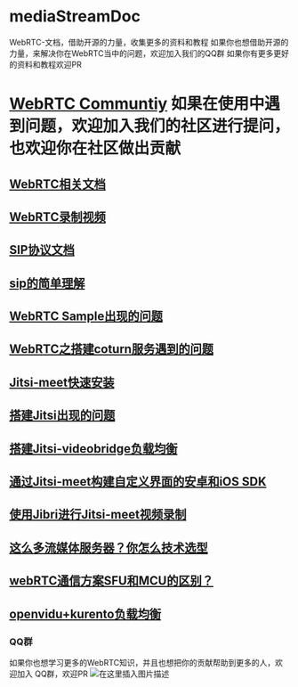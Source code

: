 # mediaStreamDoc
WebRTC-文档，借助开源的力量，收集更多的资料和教程
如果你也想借助开源的力量，来解决你在WebRTC当中的问题，欢迎加入我们的QQ群
如果你有更多更好的资料和教程欢迎PR

# [WebRTC Communtiy](https://webrtcsample.ink/) 如果在使用中遇到问题，欢迎加入我们的社区进行提问，也欢迎你在社区做出贡献

## [WebRTC相关文档](./webrtc/)

## [WebRTC录制视频](https://github.com/daxiondi/WebRTC-Client-Record)

## [SIP协议文档](./3CX/VoIP_Protocols.md)

## [sip的简单理解](https://blog.csdn.net/qq_28880087/article/details/106579698)

## [WebRTC Sample出现的问题](https://blog.csdn.net/qq_28880087/article/details/107022803)

## [WebRTC之搭建coturn服务遇到的问题](https://blog.csdn.net/qq_28880087/article/details/106960293)

## [Jitsi-meet快速安装](https://blog.csdn.net/qq_28880087/article/details/107390403)



## [搭建Jitsi出现的问题](https://blog.csdn.net/qq_28880087/article/details/106952246)

## [搭建Jitsi-videobridge负载均衡](https://segmentfault.com/a/1190000023081361)

## [通过Jitsi-meet构建自定义界面的安卓和iOS SDK](https://blog.csdn.net/qq_28880087/article/details/107666449)

## [使用Jibri进行Jitsi-meet视频录制](https://blog.csdn.net/qq_28880087/article/details/107395039)

## [这么多流媒体服务器？你怎么技术选型](https://blog.csdn.net/qq_28880087/article/details/106604113)

## [webRTC通信方案SFU和MCU的区别？](https://blog.csdn.net/qq_28880087/article/details/106601309)

## [openvidu+kurento负载均衡](http://note.moosrtc.com/articles/2020/07/29/1596024754682.html)

### QQ群
如果你也想学习更多的WebRTC知识，并且也想把你的贡献帮助到更多的人，欢迎加入
QQ群，欢迎PR
![在这里插入图片描述](https://img-blog.csdnimg.cn/20200629161633801.png?x-oss-process=image/watermark,type_ZmFuZ3poZW5naGVpdGk,shadow_10,text_aHR0cHM6Ly9ibG9nLmNzZG4ubmV0L3FxXzI4ODgwMDg3,size_16,color_FFFFFF,t_70)
